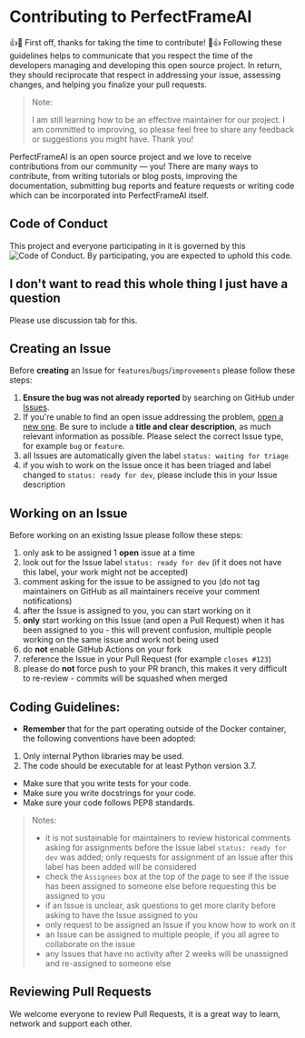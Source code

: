# Contributing to PerfectFrameAI
👍🎉 First off, thanks for taking the time to contribute! 🎉👍
Following these guidelines helps to communicate that you respect the time of the developers
managing and developing this open source project. In return, they should reciprocate that respect
in addressing your issue, assessing changes, and helping you finalize your pull requests.

> Note:
>
> I am still learning how to be an effective maintainer for our project. I am committed to improving, so please feel free to share any feedback or suggestions you might have. Thank you!

PerfectFrameAI is an open source project and we love to receive contributions from our community — you!
There are many ways to contribute, from writing tutorials or blog posts, improving the documentation, 
submitting bug reports and feature requests or writing code which can be incorporated into PerfectFrameAI itself.

## Code of Conduct
This project and everyone participating in it is governed by this ![Code of Conduct](CODE_OF_CONDUCT).
By participating, you are expected to uphold this code. 

## I don't want to read this whole thing I just have a question
Please use discussion tab for this.

## Creating an Issue
Before **creating** an Issue for `features`/`bugs`/`improvements` please follow these steps:
1. **Ensure the bug was not already reported** by searching on GitHub under [Issues](https://github.com/BKDDFS/PerfectFrameAI/issues).
1. If you're unable to find an open issue addressing the problem, [open a new one](https://github.com/BKDDFS/PerfectFrameAI/issues/new).
Be sure to include a **title and clear description**, as much relevant information as possible.
Please select the correct Issue type, for example `bug` or `feature`.
1. all Issues are automatically given the label `status: waiting for triage`
1. if you wish to work on the Issue once it has been triaged and label changed to `status: ready for dev`, 
please include this in your Issue description

## Working on an Issue
Before working on an existing Issue please follow these steps:
1. only ask to be assigned 1 **open** issue at a time
1. look out for the Issue label `status: ready for dev` (if it does not have this label, your work might not be accepted)
1. comment asking for the issue to be assigned to you (do not tag maintainers on GitHub as all maintainers receive your comment notifications)
1. after the Issue is assigned to you, you can start working on it
1. **only** start working on this Issue (and open a Pull Request) when it has been assigned to you - this will prevent confusion, multiple people working on the same issue and work not being used
1. do **not** enable GitHub Actions on your fork
1. reference the Issue in your Pull Request (for example `closes #123`)
1. please do **not** force push to your PR branch, this makes it very difficult to re-review - commits will be squashed when merged

## Coding Guidelines:
- **Remember** that for the part operating outside of the Docker container, the following conventions have been adopted:
1. Only internal Python libraries may be used.
1. The code should be executable for at least Python version 3.7.
- Make sure that you write tests for your code.
- Make sure you write docstrings for your code.
- Make sure your code follows PEP8 standards.

> Notes:
>
> - it is not sustainable for maintainers to review historical comments asking for assignments
before the Issue label `status: ready for dev` was added;
only requests for assignment of an Issue after this label has been added will be considered
> - check the `Assignees` box at the top of the page to see if the issue has been assigned
to someone else before requesting this be assigned to you
> - if an Issue is unclear, ask questions to get more clarity before asking to have the Issue assigned to you
> - only request to be assigned an Issue if you know how to work on it
> - an Issue can be assigned to multiple people,
if you all agree to collaborate on the issue
> - any Issues that have no activity after 2 weeks will be unassigned and re-assigned to someone else

## Reviewing Pull Requests
We welcome everyone to review Pull Requests, it is a great way to learn, network and support each other.
